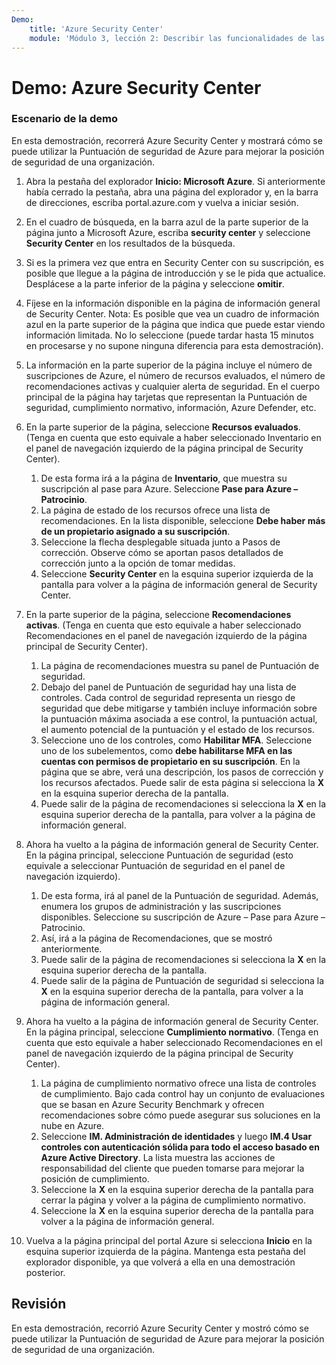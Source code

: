 ```yaml
---
Demo:
    title: 'Azure Security Center'
    module: 'Módulo 3, lección 2: Describir las funcionalidades de las soluciones de seguridad de Microsoft. Describir las funcionalidades de administración de la seguridad de Azure'
---
```


# Demo: Azure Security Center

### Escenario de la demo

En esta demostración, recorrerá Azure Security Center y mostrará cómo se puede utilizar la Puntuación de seguridad de Azure para mejorar la posición de seguridad de una organización.

1. Abra la pestaña del explorador **Inicio: Microsoft Azure**.  Si anteriormente había cerrado la pestaña, abra una página del explorador y, en la barra de direcciones, escriba portal.azure.com y vuelva a iniciar sesión.

1. En el cuadro de búsqueda, en la barra azul de la parte superior de la página junto a Microsoft Azure, escriba **security center** y seleccione **Security Center** en los resultados de la búsqueda.

1. Si es la primera vez que entra en Security Center con su suscripción, es posible que llegue a la página de introducción y se le pida que actualice.  Desplácese a la parte inferior de la página y seleccione **omitir**.

1. Fíjese en la información disponible en la página de información general de Security Center.  Nota: Es posible que vea un cuadro de información azul en la parte superior de la página que indica que puede estar viendo información limitada.  No lo seleccione (puede tardar hasta 15 minutos en procesarse y no supone ninguna diferencia para esta demostración).

1. La información en la parte superior de la página incluye el número de suscripciones de Azure, el número de recursos evaluados, el número de recomendaciones activas y cualquier alerta de seguridad.  En el cuerpo principal de la página hay tarjetas que representan la Puntuación de seguridad, cumplimiento normativo, información, Azure Defender, etc.  

1. En la parte superior de la página, seleccione **Recursos evaluados**.  (Tenga en cuenta que esto equivale a haber seleccionado Inventario en el panel de navegación izquierdo de la página principal de Security Center).
    1. De esta forma irá a la página de **Inventario**, que muestra su suscripción al pase para Azure.  Seleccione **Pase para Azure – Patrocinio**.
    1. La página de estado de los recursos ofrece una lista de recomendaciones.  En la lista disponible, seleccione **Debe haber más de un propietario asignado a su suscripción**.
    1. Seleccione la flecha desplegable situada junto a Pasos de corrección. Observe cómo se aportan pasos detallados de corrección junto a la opción de tomar medidas.  
    1. Seleccione **Security Center** en la esquina superior izquierda de la pantalla para volver a la página de información general de Security Center.

1. En la parte superior de la página, seleccione **Recomendaciones activas**.  (Tenga en cuenta que esto equivale a haber seleccionado Recomendaciones en el panel de navegación izquierdo de la página principal de Security Center).
    1. La página de recomendaciones muestra su panel de Puntuación de seguridad. 
    1. Debajo del panel de Puntuación de seguridad hay una lista de controles. Cada control de seguridad representa un riesgo de seguridad que debe mitigarse y también incluye información sobre la puntuación máxima asociada a ese control, la puntuación actual, el aumento potencial de la puntuación y el estado de los recursos.  
    1. Seleccione uno de los controles, como **Habilitar MFA**.  Seleccione uno de los subelementos, como **debe habilitarse MFA en las cuentas con permisos de propietario en su suscripción**.  En la página que se abre, verá una descripción, los pasos de corrección y los recursos afectados. Puede salir de esta página si selecciona la **X** en la esquina superior derecha de la pantalla.
    1. Puede salir de la página de recomendaciones si selecciona la **X** en la esquina superior derecha de la pantalla, para volver a la página de información general.

1. Ahora ha vuelto a la página de información general de Security Center.  En la página principal, seleccione Puntuación de seguridad (esto equivale a seleccionar Puntuación de seguridad en el panel de navegación izquierdo).
    1. De esta forma, irá al panel de la Puntuación de seguridad.  Además, enumera los grupos de administración y las suscripciones disponibles.  Seleccione su suscripción de Azure – Pase para Azure – Patrocinio.
    1. Así, irá a la página de Recomendaciones, que se mostró anteriormente.
    1. Puede salir de la página de recomendaciones si selecciona la **X** en la esquina superior derecha de la pantalla.
    1. Puede salir de la página de Puntuación de seguridad si selecciona la **X** en la esquina superior derecha de la pantalla, para volver a la página de información general.

1. Ahora ha vuelto a la página de información general de Security Center.  En la página principal, seleccione **Cumplimiento normativo**. (Tenga en cuenta que esto equivale a haber seleccionado Recomendaciones en el panel de navegación izquierdo de la página principal de Security Center).
    1. La página de cumplimiento normativo ofrece una lista de controles de cumplimiento.  Bajo cada control hay un conjunto de evaluaciones que se basan en Azure Security Benchmark y ofrecen recomendaciones sobre cómo puede asegurar sus soluciones en la nube en Azure.
    1. Seleccione **IM. Administración de identidades** y luego **IM.4 Usar controles con autenticación sólida para todo el acceso basado en Azure Active Directory**.  La lista muestra las acciones de responsabilidad del cliente que pueden tomarse para mejorar la posición de cumplimiento.
    1. Seleccione la **X** en la esquina superior derecha de la pantalla para cerrar la página y volver a la página de cumplimiento normativo.
    1. Seleccione la **X** en la esquina superior derecha de la pantalla para volver a la página de información general.

1. Vuelva a la página principal del portal Azure si selecciona **Inicio** en la esquina superior izquierda de la página.  Mantenga esta pestaña del explorador disponible, ya que volverá a ella en una demostración posterior.

## Revisión

En esta demostración, recorrió Azure Security Center y mostró cómo se puede utilizar la Puntuación de seguridad de Azure para mejorar la posición de seguridad de una organización.
